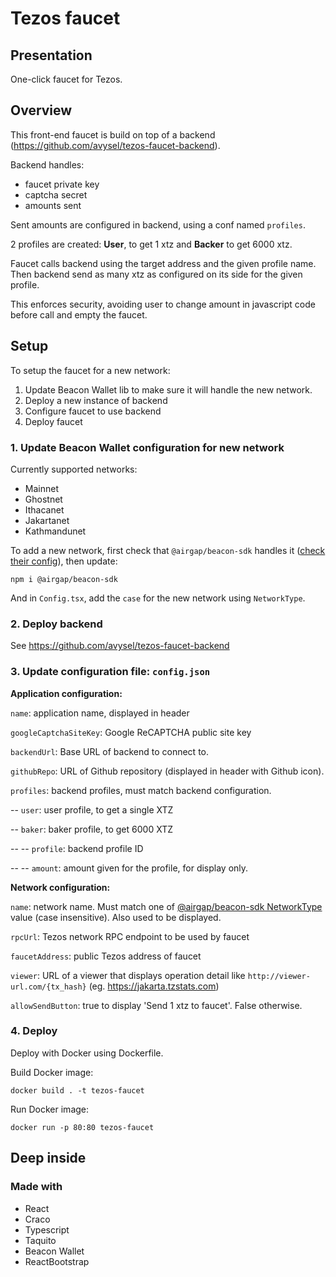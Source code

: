 # Tezos faucet

## Presentation

One-click faucet for Tezos.

## Overview

This front-end faucet is build on top of a backend (https://github.com/avysel/tezos-faucet-backend).

Backend handles:
- faucet private key
- captcha secret
- amounts sent

Sent amounts are configured in backend, using a conf named `profiles`.

2 profiles are created: **User**, to get 1 xtz and **Backer** to get 6000 xtz.

Faucet calls backend using the target address and the given profile name. Then backend send as many xtz as configured on its side for the given profile.

This enforces security, avoiding user to change amount in javascript code before call and empty the faucet.

## Setup

To setup the faucet for a new network:

1. Update Beacon Wallet lib to make sure it will handle the new network.
2. Deploy a new instance of backend
3. Configure faucet to use backend
4. Deploy faucet


### 1. Update Beacon Wallet configuration for new network

Currently supported networks: 

- Mainnet
- Ghostnet
- Ithacanet
- Jakartanet
- Kathmandunet

To add a new network, first check that `@airgap/beacon-sdk` handles it ([check their config](https://github.com/airgap-it/beacon-sdk/blob/312226a3588eddd804044b52dfcf1d0512f1a9df/packages/beacon-types/src/types/beacon/NetworkType.ts)), then update:

```npm i @airgap/beacon-sdk```

And in `Config.tsx`, add the `case` for the new network using `NetworkType`.

### 2. Deploy backend

See https://github.com/avysel/tezos-faucet-backend

### 3. Update configuration file: `config.json`

**Application configuration:**

`name`: application name, displayed in header

`googleCaptchaSiteKey`: Google ReCAPTCHA public site key

`backendUrl`: Base URL of backend to connect to.

`githubRepo`: URL of Github repository (displayed in header with Github icon).

`profiles`: backend profiles, must match backend configuration.

-- `user`: user profile, to get a single XTZ

-- `baker`: baker profile, to get 6000 XTZ

-- -- `profile`: backend profile ID

-- -- `amount`: amount given for the profile, for display only.


**Network configuration:**

`name`: network name. Must match one of [@airgap/beacon-sdk NetworkType]((https://github.com/airgap-it/beacon-sdk/blob/312226a3588eddd804044b52dfcf1d0512f1a9df/packages/beacon-types/src/types/beacon/NetworkType.ts)) value (case insensitive). Also used to be displayed.

`rpcUrl`: Tezos network RPC endpoint to be used by faucet

`faucetAddress`: public Tezos address of faucet

```viewer```: URL of a viewer that displays operation detail like `http://viewer-url.com/{tx_hash}` (eg. https://jakarta.tzstats.com)

`allowSendButton`: true to display 'Send 1 xtz to faucet'. False otherwise.

### 4. Deploy

Deploy with Docker using Dockerfile.

Build Docker image:

```
docker build . -t tezos-faucet
```

Run Docker image:
```
docker run -p 80:80 tezos-faucet
```

## Deep inside

### Made with

- React
- Craco
- Typescript
- Taquito
- Beacon Wallet
- ReactBootstrap